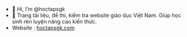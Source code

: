 - 👋 Hi, I’m @hoctapsgk
- 👀  Trang tài liệu, đề thi, kiểm tra website giáo dục Việt Nam. Giúp học sinh rèn luyện nâng cao kiến thức.
- Website : <a href="https://hoctapsgk.com" >hoctapsgk.com</a> 

<!---
hoctapsgk/hoctapsgk is a ✨ special ✨ repository because its `README.md` (this file) appears on your GitHub profile.
You can click the Preview link to take a look at your changes.
--->
